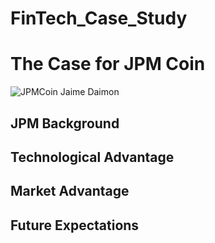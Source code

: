 # FinTech_Case_Study

# The Case for JPM Coin

![JPMCoin Jaime Daimon](FinTech_Case_Study/image.png)

## JPM Background

## Technological Advantage

## Market Advantage

## Future Expectations

